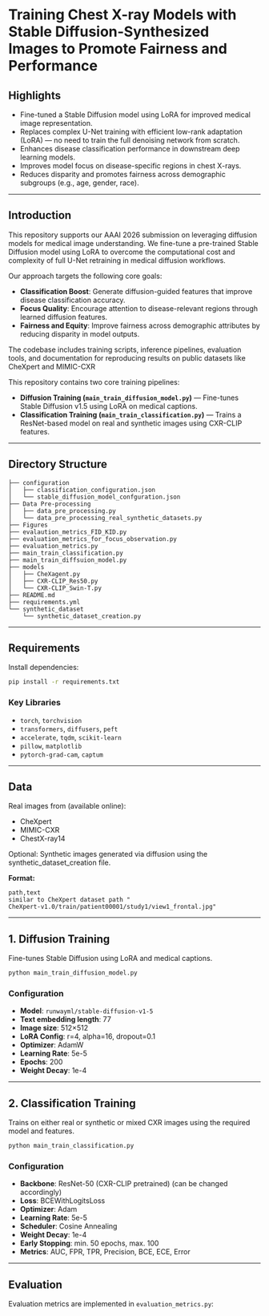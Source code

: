 #  Training Chest X-ray Models with Stable Diffusion-Synthesized Images to Promote Fairness and Performance


## Highlights

- Fine-tuned a Stable Diffusion model using LoRA for improved medical image representation.
- Replaces complex U-Net training with efficient low-rank adaptation (LoRA) — no need to train the full denoising network from scratch.
- Enhances disease classification performance in downstream deep learning models.
- Improves model focus on disease-specific regions in chest X-rays.
- Reduces disparity and promotes fairness across demographic subgroups (e.g., age, gender, race).

---

## Introduction

This repository supports our AAAI 2026 submission on leveraging diffusion models for medical image understanding. We fine-tune a pre-trained Stable Diffusion model using LoRA to overcome the computational cost and complexity of full U-Net retraining in medical diffusion workflows. 

Our approach targets the following core goals:

- **Classification Boost**: Generate diffusion-guided features that improve disease classification accuracy.
- **Focus Quality**: Encourage attention to disease-relevant regions through learned diffusion features.
- **Fairness and Equity**: Improve fairness across demographic attributes by reducing disparity in model outputs.

The codebase includes training scripts, inference pipelines, evaluation tools, and documentation for reproducing results on public datasets like CheXpert and MIMIC-CXR



This repository contains two core training pipelines:

- **Diffusion Training (`main_train_diffusion_model.py`)** — Fine-tunes Stable Diffusion v1.5 using LoRA on medical captions.
- **Classification Training (`main_train_classification.py`)** — Trains a ResNet-based model on real and synthetic images using CXR-CLIP features.

---

## Directory Structure

```
├── configuration
│   ├── classification_configuration.json
│   └── stable_diffusion_model_confguration.json
├── Data Pre-processing
│   ├── data_pre_processing.py
│   └── data_pre_processing_real_synthetic_datasets.py
├── Figures
├── evalaution_metrics_FID_KID.py
├── evaluation_metrics_for_focus_observation.py
├── evaluation_metrics.py
├── main_train_classification.py
├── main_train_diffsuion_model.py
├── models
│   ├── CheXagent.py
│   ├── CXR-CLIP_Res50.py
│   └── CXR-CLIP_Swin-T.py
├── README.md
├── requirements.yml
└── synthetic_dataset
    └── synthetic_dataset_creation.py
```

---

## Requirements

Install dependencies:

```bash
pip install -r requirements.txt
```

### Key Libraries

- `torch`, `torchvision`  
- `transformers`, `diffusers`, `peft`  
- `accelerate`, `tqdm`, `scikit-learn`  
- `pillow`, `matplotlib`  
- `pytorch-grad-cam`, `captum`  

---

## Data

Real images from (available online):
- CheXpert
- MIMIC-CXR
- ChestX-ray14

Optional: Synthetic images generated via diffusion using the synthetic_dataset_creation file.

**Format:**

```
path,text
similar to CheXpert dataset path "
CheXpert-v1.0/train/patient00001/study1/view1_frontal.jpg"
```

---

## 1. Diffusion Training

Fine-tunes Stable Diffusion using LoRA and medical captions.

```bash
python main_train_diffusion_model.py
```

### Configuration

- **Model**: `runwayml/stable-diffusion-v1-5`
- **Text embedding length**: 77
- **Image size**: 512×512
- **LoRA Config**: r=4, alpha=16, dropout=0.1
- **Optimizer**: AdamW
- **Learning Rate**: 5e-5
- **Epochs**: 200
- **Weight Decay**: 1e-4

---

## 2. Classification Training

Trains on either real or synthetic or mixed CXR images using the required model and features.

```bash
python main_train_classification.py
```

### Configuration

- **Backbone**: ResNet-50 (CXR-CLIP pretrained) (can be changed accordingly)
- **Loss**: BCEWithLogitsLoss
- **Optimizer**: Adam
- **Learning Rate**: 5e-5
- **Scheduler**: Cosine Annealing
- **Weight Decay**: 1e-4
- **Early Stopping**: min. 50 epochs, max. 100
- **Metrics**: AUC, FPR, TPR, Precision, BCE, ECE, Error

---

## Evaluation

Evaluation metrics are implemented in `evaluation_metrics.py`: